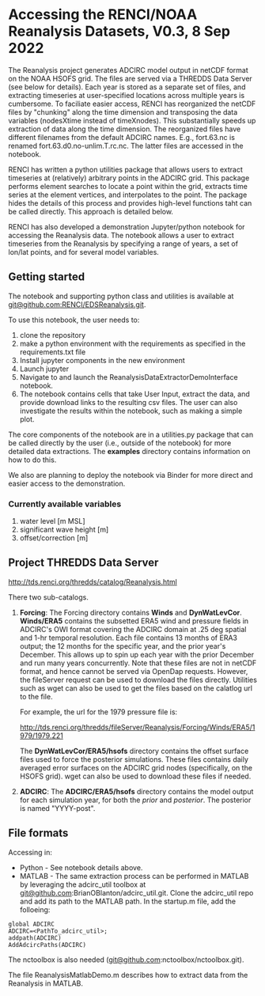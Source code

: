 # Accessing the RENCI/NOAA Reanalysis Datasets, V0.3, 8 Sep 2022
The Reanalysis project generates ADCIRC model output in netCDF format on the NOAA HSOFS grid.  The files are served via a THREDDS Data Server (see below for details).  Each year is stored as a separate set of files, and extracting timeseries at user-specified locations across multiple years is cumbersome.  To faciliate easier access, RENCI has reorganized the netCDF files by "chunking" along the time dimension and transposing the data variables (nodesXtime instead of timeXnodes).  This substantially speeds up extraction of data along the time dimension.  The reorganized files have different filenames from the default ADCIRC names.  E.g., fort.63.nc is renamed fort.63.d0.no-unlim.T.rc.nc.  The latter files are accessed in the notebook. 

RENCI has written a python utilities package that allows users to extract timeseries at (relatively) arbitrary points in the ADCIRC grid.  This package performs element searches to locate a point within the grid, extracts time series at the element vertices, and interpolates to the point.  The package hides the details of this process and provides high-level functions taht can be called directly.  This approach is detailed below.  

RENCI has also developed a demonstration Jupyter/python notebook for accessing the Reanalysis data.  The notebook allows a user to extract timeseries from the Reanalysis by specifying a range of years, a set of lon/lat points, and for several model variables. 

## Getting started
 The notebook and supporting python class and utilities is available at [git@github.com:RENCI/EDSReanalysis.git](git@github.com:RENCI/EDSReanalysis.git).

To use this notebook, the user needs to: 
1. clone the repository
2. make a python environment with the requirements as specified in the requirements.txt file
3. Install jupyter components in the new environment
4. Launch jupyter
5. Navigate to and launch the ReanalysisDataExtractorDemoInterface notebook. 
6. The notebook contains cells that take User Input, extract the data, and provide download links to the resulting csv files.  The user can also investigate the results within the notebook, such as making a simple plot.  

The core components of the notebook are in a utilities.py package that can be called directly by the user (i.e., outside of the notebook) for more detailed data extractions.  The **examples** directory contains information on how to do this.

We also are planning to deploy the notebook via Binder for more direct and easier access to the demonstration.  

### Currently available variables
1. water level [m MSL]
2. significant wave height [m]
3. offset/correction [m]

## Project THREDDS Data Server

http://tds.renci.org/thredds/catalog/Reanalysis.html

There two sub-catalogs.  

1. **Forcing**: The Forcing directory contains **Winds** and **DynWatLevCor**.  **Winds/ERA5** contains the subsetted ERA5 wind and pressure fields in ADCIRC's OWI format covering the ADCIRC domain at .25 deg spatial and 1-hr temporal resolution.  Each file contains 13 months of ERA3 output;  the 12 months for the specific year, and the prior year's December.  This allows up to spin up each year with the prior December and run many years concurrently.  Note that these files are not in netCDF format, and hence cannot be served via OpenDap requests.  However, the fileServer request can be used to download the files directly.  Utilities such as wget can also be used to get the files based on the calatlog url to the file.  

    For example, the url for the 1979 pressure file is: 

    http://tds.renci.org/thredds/fileServer/Reanalysis/Forcing/Winds/ERA5/1979/1979.221

    The **DynWatLevCor/ERA5/hsofs** directory contains the offset surface files used to force the posterior simulations.  These files contains daily averaged error surfaces on the ADCIRC grid nodes (specifically, on the HSOFS grid).  wget can also be used to download these files if needed.

2. **ADCIRC**: The **ADCIRC/ERA5/hsofs** directory contains the model output for each simulation year, for both the *prior* and *posterior*.  The posterior is named "YYYY-post".   


File formats
--------

Accessing in:
* Python - See notebook details above. 
* MATLAB - The same extraction process can be performed in MATLAB by leveraging the adcirc_util toolbox at git@github.com:BrianOBlanton/adcirc_util.git.   Clone the adcirc_util repo and add its path to the MATLAB path.  In the startup.m file, add the folloeing: 

```
global ADCIRC
ADCIRC=<PathTo_adcirc_util>;
addpath(ADCIRC)
AddAdcircPaths(ADCIRC)
```

The nctoolbox is also needed (git@github.com:nctoolbox/nctoolbox.git). 

The file ReanalysisMatlabDemo.m describes how to extract data from the Reanalysis in  MATLAB.
